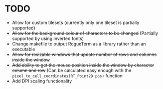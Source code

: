 # TODO
* Allow for custom tilesets (currently only one tileset is partially supported)
* ~~Allow for the background colour of characters to be changed~~ (Partially supported by using inverted fonts)
* Change makefile to output RogueTerm as a library rather than an executable
* ~~Allow for resizable windows that update number of rows and columns inside the window~~
* ~~Add ability to get the mouse position inside the window by character column and row~~ (Can be calculated easy enough with the `pixel_to_cell_coordinates(RT_Point2D pos)` function
* Add DPI scaling functionality
